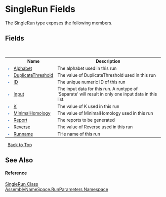 # SingleRun Fields
 

The <a href="af5c52aa-e355-ecee-14fb-728210fd89c2">SingleRun</a> type exposes the following members.


## Fields
&nbsp;<table><tr><th></th><th>Name</th><th>Description</th></tr><tr><td>![Public field](media/pubfield.gif "Public field")</td><td><a href="8cb6ddf1-2d27-ecc5-42a6-5624ce445242">Alphabet</a></td><td>
The alphabet used in this run</td></tr><tr><td>![Public field](media/pubfield.gif "Public field")</td><td><a href="376798b9-87b8-54ff-8613-1dc31fa7aed2">DuplicateThreshold</a></td><td>
The value of DuplicateThreshold used in this run</td></tr><tr><td>![Public field](media/pubfield.gif "Public field")</td><td><a href="56b3e989-f004-bced-d2c6-fb047545745d">ID</a></td><td>
The unique numeric ID of this run</td></tr><tr><td>![Public field](media/pubfield.gif "Public field")</td><td><a href="6ddbf49c-e363-3257-04fb-3109c0e394e8">Input</a></td><td>
The input data for this run. A runtype of 'Separate' will result in only one input data in this list.</td></tr><tr><td>![Public field](media/pubfield.gif "Public field")</td><td><a href="116e249e-80d4-0a66-b5c1-c1ff354acc8e">K</a></td><td>
The value of K used in this run</td></tr><tr><td>![Public field](media/pubfield.gif "Public field")</td><td><a href="dd9bc3d1-df69-c4c0-df87-1aa19ac0d088">MinimalHomology</a></td><td>
The value of MinimalHomology used in this run</td></tr><tr><td>![Public field](media/pubfield.gif "Public field")</td><td><a href="1875fdcb-2a64-b0c3-2139-50cbff5a2c07">Report</a></td><td>
The reports to be generated</td></tr><tr><td>![Public field](media/pubfield.gif "Public field")</td><td><a href="5052d9eb-3354-4c44-3493-4e1bde4a9930">Reverse</a></td><td>
The value of Reverse used in this run</td></tr><tr><td>![Public field](media/pubfield.gif "Public field")</td><td><a href="d1c55245-7ab4-412e-4f45-665e8037c3c0">Runname</a></td><td>
THe name of this run</td></tr></table>&nbsp;
<a href="#singlerun-fields">Back to Top</a>

## See Also


#### Reference
<a href="af5c52aa-e355-ecee-14fb-728210fd89c2">SingleRun Class</a><br /><a href="4763cf1c-e4af-43c5-78fe-6f03f6e2281f">AssemblyNameSpace.RunParameters Namespace</a><br />